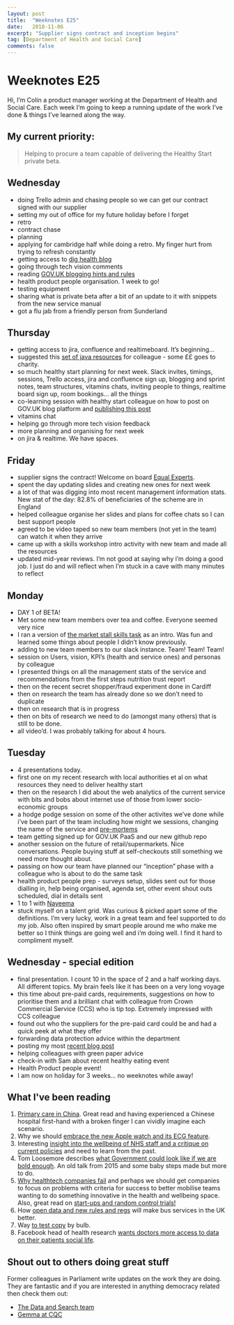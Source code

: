 ```yaml
---
layout: post
title:  "Weeknotes E25"
date:   2018-11-06
excerpt: "Supplier signs contract and inception begins"
tag: [Department of Health and Social Care]
comments: false
---
```


# Weeknotes E25
Hi, I’m Colin a product manager working at the Department of Health and Social Care. Each week I’m going to keep a running update of the work I’ve done & things I’ve learned along the way.

## My current priority:
> Helping to procure a team capable of delivering the Healthy Start private beta.

## Wednesday
- doing Trello admin and chasing people so we can get our contract signed with our supplier
- setting my out of office for my future holiday before I forget
- retro
- contract chase
- planning
- applying for cambridge half while doing a retro. My finger hurt from trying to refresh constantly
- getting access to [dig health blog](https://digitalhealth.blog.gov.uk/)
- going through tech vision comments
- reading [GOV.UK blogging hints and rules](https://www.gov.uk/guidance/content-design/blogging#creating-and-editing-blog-posts)
- health product people organisation. 1 week to go!
- testing equipment
- sharing what is private beta after a bit of an update to it with snippets from the new service manual
- got a flu jab from a friendly person from Sunderland

## Thursday
- getting access to jira, confluence and realtimeboard. It’s beginning…
- suggested this [set of java resources](https://www.humblebundle.com/books/java-by-packt-books?hmb_source=navbar&hmb_medium=product_tile&hmb_campaign=tile_index_5) for colleague - some ££ goes to charity.
- so much healthy start planning for next week. Slack invites, timings, sessions, Trello access, jira and confluence sign up, blogging and sprint notes, team structures, vitamins chats, inviting people to things, realtime board sign up, room bookings… all the things
- co-learning session with healthy start colleague on how to post on GOV.UK blog platform and [publishing this post](https://digitalhealth.blog.gov.uk/2018/11/01/five-tips-for-other-teams-when-preparing-for-a-beta/)
- vitamins chat
- helping go through more tech vision feedback
- more planning and organising for next week
- on jira & realtime. We have spaces.

## Friday
- supplier signs the contract! Welcome on board [Equal Experts](https://www.equalexperts.com/).
- spent the day updating slides and creating new ones for next week
- a lot of that was digging into most recent management information stats. New stat of the day: 82.8% of beneficiaries of the scheme are in England
- helped colleague organise her slides and plans for coffee chats so I can best support people
- agreed to be video taped so new team members (not yet in the team) can watch it when they arrive
- came up with a skills workshop intro activity with new team and made all the resources
- updated mid-year reviews. I’m not good at saying why i’m doing a good job. I just do and will reflect when I’m stuck in a cave with many minutes to reflect

## Monday
- DAY 1 of BETA!
- Met some new team members over tea and coffee. Everyone seemed very nice
- I ran a version of [the market stall skills task](https://medium.com/practicalscrum/market-of-skills-634a6ebf3363) as an intro. Was fun and learned some things about people I didn’t know previously.
- adding to new team members to our slack instance. Team! Team! Team!
- session on Users, vision, KPI’s (health and service ones) and personas by colleague
- I presented things on all the management stats of the service and recommendations from the first steps nutrition trust report
- then on the recent secret shopper/fraud experiment done in Cardiff
- then on research the team has already done so we don’t need to duplicate
- then on research that is in progress
- then on bits of research we need to do (amongst many others) that is still to be done.
- all video’d. I was probably talking for about 4 hours.

## Tuesday
- 4 presentations today.
- first one on my recent research with local authorities et al on what resources they need to deliver healthy start
- then on the research I did about the web analytics of the current service with bits and bobs about internet use of those from lower socio-economic groups
- a hodge podge session on some of the other activites we’ve done while i’ve been part of the team including how might we sessions, changing the name of the service and [pre-mortems](https://digitalhealth.blog.gov.uk/2018/09/20/pre-mortem-identifying-opportunities-and-risks/)
- team getting signed up for GOV.UK PaaS and our new github repo
- another session on the future of retail/supermarkets. Nice conversations. People buying stuff at self-checkouts still something we need more thought about.
- passing on how our team have planned our “inception” phase with a colleague who is about to do the same task
- health product people prep - surveys setup, slides sent out for those dialling in, help being organised, agenda set, other event shout outs scheduled, dial in details sent
- 1 to 1 with [Nayeema](https://twitter.com/NayeemaC?lang=en)
- stuck myself on a talent grid. Was curious & picked apart some of the definitions. I’m very lucky, work in a great team and feel supported to do my job. Also often inspired by smart people around me who make me better so I think things are going well and i’m doing well. I find it hard to compliment myself.

## Wednesday - special edition
- final presentation. I count 10 in the space of 2 and a half working days. All different topics. My brain feels like it has been on a very long voyage
- this time about pre-paid cards, requirements, suggestions on how to prioritise them and a brilliant chat with colleague from Crown Commercial Service (CCS) who is tip top. Extremely impressed with CCS colleague
- found out who the suppliers for the pre-paid card could be and had a quick peek at what they offer
- forwarding data protection advice within the department
- posting my most [recent blog post](https://digitalhealth.blog.gov.uk/2018/11/07/11222/)
- helping colleagues with green paper advice
- check-in with Sam about recent healthy eating event
- Health Product people event!
- I am now on holiday for 3 weeks… no weeknotes while away!

## What I've been reading
1. [Primary care in China](https://www.nytimes.com/2018/09/30/business/china-health-care-doctors.html). Great read and having experienced a Chinese hospital first-hand with a broken finger I can vividly imagine each scenario.
2. Why we should [embrace the new Apple watch and its ECG feature](https://theconversation.com/new-apple-watch-adds-heart-tracking-heres-why-we-should-welcome-ecg-for-everyone-103375).
3. Interesting [insight into the wellbeing of NHS staff and a critique on current policies](https://blogs.bmj.com/bmj/2018/08/07/agnes-arnold-forster-doctors-wellbeing-learning-past-help-improve-future/) and need to learn from the past.
4. Tom Loosemore describes [what Government could look like if we are bold enough](https://public.digital/2018/09/25/making-government-as-a-platform-real/). An old talk from 2015 and some baby steps made but more to do.
5. [Why healthtech companies fail](https://www.fastcompany.com/90251795/why-do-digital-health-startups-keep-failing) and perhaps we should get companies to focus on problems with criteria for success to better mobilise teams wanting to do something innovative in the health and wellbeing space. Also, great read on [start-ups and random control trials!](https://www.statnews.com/2018/10/15/digital-health-startups-randomized-trials/)
6. How [open data and new rules and regs](https://www.wired.co.uk/article/bus-times-timetable-route-services-act-2017) will make bus services in the UK better.
7. Way [to test copy](https://bulb.co.uk/blog/testing-product-copy-with-the-right-questions) by bulb.
8. Facebook head of health research [wants doctors more access to data on their patients social life](https://www.cnbc.com/2018/10/10/facebooks-dr-freddy-abnousi-wants-doctors-to-have-more-patient-data.html).

## Shout out to others doing great stuff
Former colleagues in Parliament write updates on the work they are doing. They are fantastic and if you are interested in anything democracy related then check them out:
- [The Data and Search team](https://ukparliament.github.io/weeknotes.data-search/)
- [Gemma at CQC](https://medium.com/@gemmarogers1)
